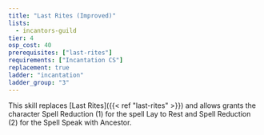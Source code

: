 ```yaml
---
title: "Last Rites (Improved)"
lists:
  - incantors-guild
tier: 4
osp_cost: 40
prerequisites: ["last-rites"]
requirements: ["Incantation CS"]
replacement: true
ladder: "incantation"
ladder_group: "3"
---
```


This skill replaces [Last Rites]({{< ref "last-rites" >}}) and allows grants the character Spell Reduction (1) for the spell Lay to Rest and Spell Reduction (2) for the Spell Speak with Ancestor.
